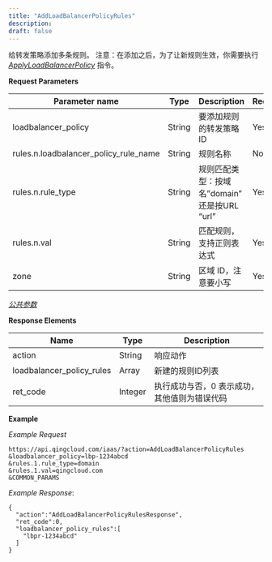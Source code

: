 ```yaml
---
title: "AddLoadBalancerPolicyRules"
description: 
draft: false
---
```




给转发策略添加多条规则。 注意：在添加之后，为了让新规则生效，你需要执行 [_ApplyLoadBalancerPolicy_](../apply_loadbalancer_policy/) 指令。

**Request Parameters**

| Parameter name | Type | Description | Required |
| --- | --- | --- | --- |
| loadbalancer_policy | String | 要添加规则的转发策略ID | Yes |
| rules.n.loadbalancer_policy_rule_name | String | 规则名称 | No |
| rules.n.rule_type | String | 规则匹配类型：按域名”domain” 还是按URL “url” | Yes |
| rules.n.val | String | 匹配规则，支持正则表达式 | Yes |
| zone | String | 区域 ID，注意要小写 | Yes |

[_公共参数_](../../../parameters/)

**Response Elements**

| Name | Type | Description |
| --- | --- | --- |
| action | String | 响应动作 |
| loadbalancer_policy_rules | Array | 新建的规则ID列表 |
| ret_code | Integer | 执行成功与否，0 表示成功，其他值则为错误代码 |

**Example**

_Example Request_

```
https://api.qingcloud.com/iaas/?action=AddLoadBalancerPolicyRules
&loadbalancer_policy=lbp-1234abcd
&rules.1.rule_type=domain
&rules.1.val=qingcloud.com
&COMMON_PARAMS
```

_Example Response_:

```
{
  "action":"AddLoadBalancerPolicyRulesResponse",
  "ret_code":0,
  "loadbalancer_policy_rules":[
    "lbpr-1234abcd"
  ]
}
```
